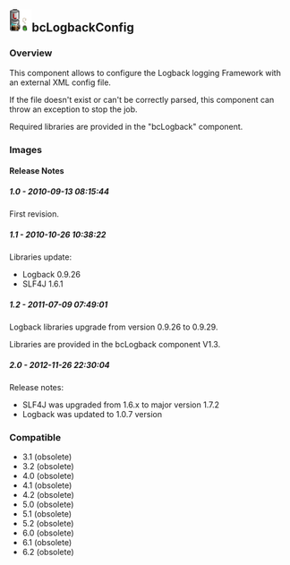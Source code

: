 ## <img src='./logo.jpg' width='40' height='40'>bcLogbackConfig

### Overview
This component allows to configure the Logback logging Framework with an external XML config file.

If the file doesn't exist or can't be correctly parsed, this component can throw an exception to stop the job.

Required libraries are provided in the "bcLogback" component.
### Images




#### Release Notes

##### 1.0 - 2010-09-13 08:15:44
First revision.
##### 1.1 - 2010-10-26 10:38:22
Libraries update:
- Logback 0.9.26
- SLF4J 1.6.1
##### 1.2 - 2011-07-09 07:49:01
Logback libraries upgrade from version 0.9.26 to 0.9.29.

Libraries are provided in the bcLogback component V1.3.
##### 2.0 - 2012-11-26 22:30:04
Release notes:

- SLF4J was upgraded from 1.6.x to major version 1.7.2
- Logback was updated to 1.0.7 version
### Compatible
 -  3.1 (obsolete)
 -   3.2 (obsolete)
 -   4.0 (obsolete)
 -   4.1 (obsolete)
 -   4.2 (obsolete)
 -   5.0 (obsolete)
 -   5.1 (obsolete)
 -   5.2 (obsolete)
 -   6.0 (obsolete)
 -   6.1 (obsolete)
 -   6.2 (obsolete)